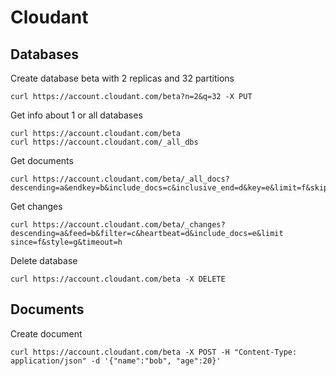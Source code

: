 # Cloudant

## Databases

Create database beta with 2 replicas and 32 partitions

```
curl https://account.cloudant.com/beta?n=2&q=32 -X PUT
```

Get info about 1 or all databases 

```
curl https://account.cloudant.com/beta
curl https://account.cloudant.com/_all_dbs
```

Get documents

```
curl https://account.cloudant.com/beta/_all_docs?descending=a&endkey=b&include_docs=c&inclusive_end=d&key=e&limit=f&skip=g&startkey=h
```

Get changes

```
curl https://account.cloudant.com/beta/_changes?descending=a&feed=b&filter=c&heartbeat=d&include_docs=e&limit since=f&style=g&timeout=h
```

Delete database

```
curl https://account.cloudant.com/beta -X DELETE
```

## Documents

Create document

```
curl https://account.cloudant.com/beta -X POST -H "Content-Type: application/json" -d '{"name":"bob", "age":20}'
```
